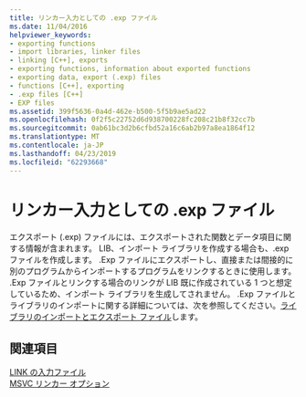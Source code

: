 ```yaml
---
title: リンカー入力としての .exp ファイル
ms.date: 11/04/2016
helpviewer_keywords:
- exporting functions
- import libraries, linker files
- linking [C++], exports
- exporting functions, information about exported functions
- exporting data, export (.exp) files
- functions [C++], exporting
- .exp files [C++]
- EXP files
ms.assetid: 399f5636-0a4d-462e-b500-5f5b9ae5ad22
ms.openlocfilehash: 0f2f5c22752d6d938700228fc208c21b8f32cc7b
ms.sourcegitcommit: 0ab61bc3d2b6cfbd52a16c6ab2b97a8ea1864f12
ms.translationtype: MT
ms.contentlocale: ja-JP
ms.lasthandoff: 04/23/2019
ms.locfileid: "62293668"
---
```

# <a name="exp-files-as-linker-input"></a>リンカー入力としての .exp ファイル

エクスポート (.exp) ファイルには、エクスポートされた関数とデータ項目に関する情報が含まれます。 LIB、インポート ライブラリを作成する場合も、.exp ファイルを作成します。 .Exp ファイルにエクスポートし、直接または間接的に別のプログラムからインポートするプログラムをリンクするときに使用します。 .Exp ファイルとリンクする場合のリンクが LIB 既に作成されている 1 つと想定しているため、インポート ライブラリを生成してされません。 .Exp ファイルとライブラリのインポートに関する詳細については、次を参照してください。[ライブラリのインポートとエクスポート ファイル](working-with-import-libraries-and-export-files.md)します。

## <a name="see-also"></a>関連項目

[LINK の入力ファイル](link-input-files.md)<br/>
[MSVC リンカー オプション](linker-options.md)
